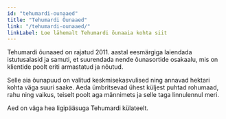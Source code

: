 ```yaml
---
id: "tehumardi-ounaaed"
title: "Tehumardi Õunaaed"
link: "/tehumardi-ounaaed/"
linkLabel: Loe lähemalt Tehumardi õunaaia kohta siit
---
```


Tehumardi õunaaed on rajatud 2011. aastal eesmärgiga laiendada istutusalasid ja samuti, et suurendada nende õunasortide osakaalu, mis on klientide poolt eriti armastatud ja nõutud.

Selle aia õunapuud on valitud keskmisekasvulised ning annavad hektari kohta väga suuri saake. Aeda ümbritsevad ühest küljest puhtad rohumaad, rahu ning vaikus, teiselt poolt aga männimets ja selle taga linnulennul meri.

Aed on väga hea ligipääsuga Tehumardi külateelt.
